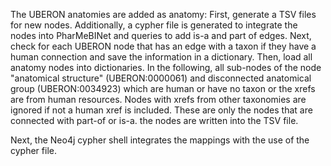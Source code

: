 The UBERON anatomies are added as anatomy:
    First, generate a TSV files for new nodes. Additionally, a cypher file is generated to integrate the nodes into PharMeBINet and queries to add is-a and part of edges.
    Next, check for each UBERON node that has an edge with a taxon if they have a human connection and save the information in a dictionary.
    Then, load all anatomy nodes into dictionaries.
    In the following, all sub-nodes of the node "anatomical structure" (UBERON:0000061) and disconnected anatomical group (UBERON:0034923) which are human or have no taxon or the xrefs are from human resources. Nodes with xrefs from other taxonomies are ignored if not a human xref is included. These are only the nodes that are connected with part-of or is-a. the nodes are written into the TSV file.


Next, the Neo4j cypher shell integrates the mappings with the use of the cypher file.